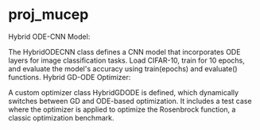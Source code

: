 # proj_mucep

Hybrid ODE-CNN Model:

The HybridODECNN class defines a CNN model that incorporates ODE layers for image classification tasks.
Load CIFAR-10, train for 10 epochs, and evaluate the model's accuracy using train(epochs) and evaluate() functions.
Hybrid GD-ODE Optimizer:

A custom optimizer class HybridGDODE is defined, which dynamically switches between GD and ODE-based optimization.
It includes a test case where the optimizer is applied to optimize the Rosenbrock function, a classic optimization benchmark.
